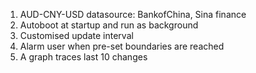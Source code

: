 1. AUD-CNY-USD datasource: BankofChina, Sina finance
2. Autoboot at startup and run as background
3. Customised update interval
4. Alarm user when pre-set boundaries are reached
5. A graph traces last 10 changes
